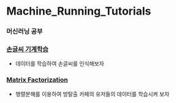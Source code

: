 # Machine_Running_Tutorials

### 머신러닝 공부

### [**손글씨 기계학습**](https://github.com/ysh4296/Machine_Running_Tutorials/tree/main/Hand_Lettering)
  - 데이터를 학습하여 손글씨를 인식해보자

### [**Matrix Factorization**](https://github.com/ysh4296/Machine_Running_Tutorials/tree/main/MatrixFactorization)
  - 행렬분해를 이용하여 방탈출 카페의 유저들의 데이터를 학습시켜 보자
